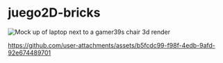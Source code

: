 # juego2D-bricks

![Mock up of laptop next to a gamer39s chair 3d render](https://github.com/user-attachments/assets/cd994eaf-8429-4c70-8f7e-77a0d9b5fbd0)

https://github.com/user-attachments/assets/b5fcdc99-f98f-4edb-9afd-92e674489701


